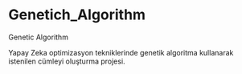 # Genetich_Algorithm
Genetic Algorithm

Yapay Zeka  optimizasyon tekniklerinde genetik algoritma kullanarak istenilen cümleyi oluşturma projesi.
